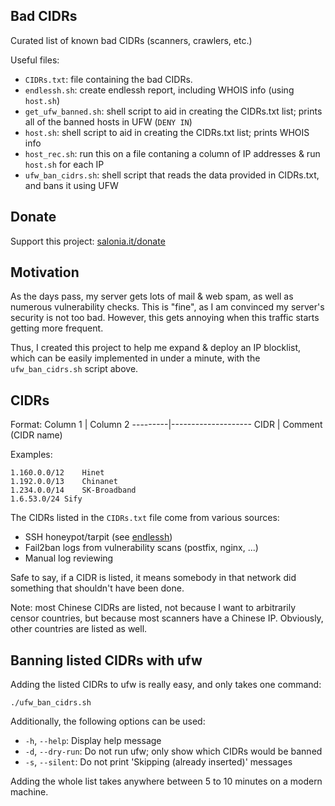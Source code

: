 ## Bad CIDRs
Curated list of known bad CIDRs (scanners, crawlers, etc.)

Useful files:
- `CIDRs.txt`: file containing the bad CIDRs.
- `endlessh.sh`: create endlessh report, including WHOIS info (using `host.sh`)
- `get_ufw_banned.sh`: shell script to aid in creating the CIDRs.txt list; prints all of the banned hosts in UFW (`DENY IN`)
- `host.sh`: shell script to aid in creating the CIDRs.txt list; prints WHOIS info
- `host_rec.sh`: run this on a file contaning a column of IP addresses & run `host.sh` for each IP
- `ufw_ban_cidrs.sh`: shell script that reads the data provided in CIDRs.txt, and bans it using UFW

## Donate
Support this project: [salonia.it/donate](https://salonia.it/donate)

## Motivation
As the days pass, my server gets lots of mail & web spam, as well as numerous vulnerability checks.
This is "fine", as I am convinced my server's security is not too bad.
However, this gets annoying when this traffic starts getting more frequent.

Thus, I created this project to help me expand & deploy an IP blocklist,
which can be easily implemented in under a minute, with the `ufw_ban_cidrs.sh` script above.

## CIDRs
Format:
Column 1 | Column 2
---------|--------------------
CIDR     | Comment (CIDR name)

Examples:

```
1.160.0.0/12	Hinet
1.192.0.0/13	Chinanet
1.234.0.0/14	SK-Broadband
1.6.53.0/24	Sify
```

The CIDRs listed in the `CIDRs.txt` file come from various sources:
- SSH honeypot/tarpit (see [endlessh](https://github.com/skeeto/endlessh))
- Fail2ban logs from vulnerability scans (postfix, nginx, ...)
- Manual log reviewing

Safe to say, if a CIDR is listed, it means somebody in that network did something that shouldn't have been done.

Note: most Chinese CIDRs are listed, not because I want to arbitrarily censor countries,
but because most scanners have a Chinese IP. Obviously, other countries are listed as well.

## Banning listed CIDRs with ufw
Adding the listed CIDRs to ufw is really easy, and only takes one command:

```
./ufw_ban_cidrs.sh
```

Additionally, the following options can be used:
- `-h`, `--help`: Display help message
- `-d`, `--dry-run`: Do not run ufw; only show which CIDRs would be banned
- `-s`, `--silent`: Do not print 'Skipping (already inserted)' messages

Adding the whole list takes anywhere between 5 to 10 minutes on a modern machine.
